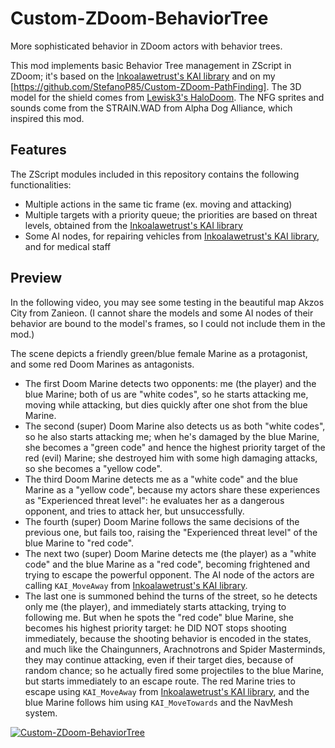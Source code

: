 # Custom-ZDoom-BehaviorTree
More sophisticated behavior in ZDoom actors with behavior trees.

This mod implements basic Behavior Tree management in ZScript in ZDoom; it's based on the [Inkoalawetrust's KAI library](https://github.com/inkoalawetrust/KAI) and on my [https://github.com/StefanoP85/Custom-ZDoom-PathFinding].
The 3D model for the shield comes from [Lewisk3's HaloDoom](https://github.com/Lewisk3/HaloDoom_GZDoomVersion).
The NFG sprites and sounds come from the STRAIN.WAD from Alpha Dog Alliance, which inspired this mod.

## Features
The ZScript modules included in this repository contains the following functionalities:
* Multiple actions in the same tic frame (ex. moving and attacking)
* Multiple targets with a priority queue; the priorities are based on threat levels, obtained from the [Inkoalawetrust's KAI library](https://github.com/inkoalawetrust/KAI)
* Some AI nodes, for repairing vehicles from [Inkoalawetrust's KAI library](https://github.com/inkoalawetrust/KAI), and for medical staff

## Preview
In the following video, you may see some testing in the beautiful map Akzos City from Zanieon. (I cannot share the models and some AI nodes of their behavior are bound to the model's frames, so I could not include them in the mod.)

The scene depicts a friendly green/blue female Marine as a protagonist, and some red Doom Marines as antagonists.
* The first Doom Marine detects two opponents: me (the player) and the blue Marine; both of us are "white codes", so he starts attacking me, moving while attacking, but dies quickly after one shot from the blue Marine.
* The second (super) Doom Marine also detects us as both "white codes", so he also starts attacking me; when he's damaged by the blue Marine, she becomes a "green code" and hence the highest priority target of the red (evil) Marine; she destroyed him with some high damaging attacks, so she becomes a "yellow code".
* The third Doom Marine detects me as a "white code" and the blue Marine as a "yellow code", because my actors share these experiences as "Experienced threat level": he evaluates her as a dangerous opponent, and tries to attack her, but unsuccessfully.
* The fourth (super) Doom Marine follows the same decisions of the previous one, but fails too, raising the "Experienced threat level" of the blue Marine to "red code".
* The next two (super) Doom Marine detects me (the player) as a "white code" and the blue Marine as a "red code", becoming frightened and trying to escape the powerful opponent. The AI node of the actors are calling `KAI_MoveAway` from [Inkoalawetrust's KAI library](https://github.com/inkoalawetrust/KAI).
* The last one is summoned behind the turns of the street, so he detects only me (the player), and immediately starts attacking, trying to following me. But when he spots the "red code" blue Marine, she becomes his highest priority target: he DID NOT stops shooting immediately, because the shooting behavior is encoded in the states, and much like the Chaingunners, Arachnotrons and Spider Masterminds, they may continue attacking, even if their target dies, because of random chance; so he actually fired some projectiles to the blue Marine, but starts immediately to an escape route. The red Marine tries to escape using `KAI_MoveAway` from [Inkoalawetrust's KAI library](https://github.com/inkoalawetrust/KAI), and the blue Marine follows him using `KAI_MoveTowards` and the NavMesh system.

[![Custom-ZDoom-BehaviorTree](https://img.youtube.com/vi/stvEKw8f2ds/0.jpg)](https://www.youtube.com/watch?v=stvEKw8f2ds "Custom ZDoom BehaviorTree")

